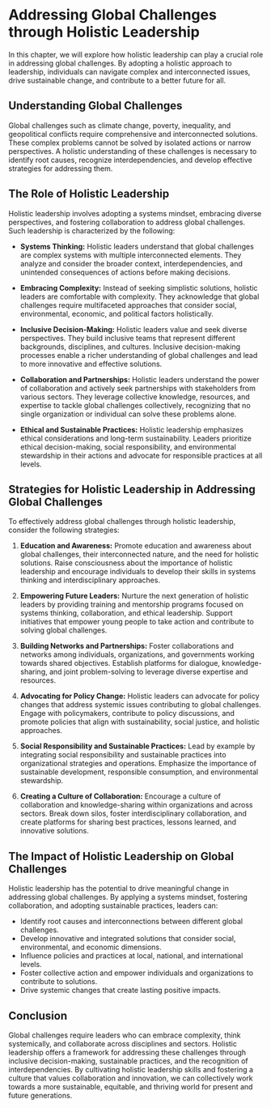 Addressing Global Challenges through Holistic Leadership
===================================================================

In this chapter, we will explore how holistic leadership can play a crucial role in addressing global challenges. By adopting a holistic approach to leadership, individuals can navigate complex and interconnected issues, drive sustainable change, and contribute to a better future for all.

Understanding Global Challenges
-------------------------------

Global challenges such as climate change, poverty, inequality, and geopolitical conflicts require comprehensive and interconnected solutions. These complex problems cannot be solved by isolated actions or narrow perspectives. A holistic understanding of these challenges is necessary to identify root causes, recognize interdependencies, and develop effective strategies for addressing them.

The Role of Holistic Leadership
-------------------------------

Holistic leadership involves adopting a systems mindset, embracing diverse perspectives, and fostering collaboration to address global challenges. Such leadership is characterized by the following:

* **Systems Thinking:** Holistic leaders understand that global challenges are complex systems with multiple interconnected elements. They analyze and consider the broader context, interdependencies, and unintended consequences of actions before making decisions.

* **Embracing Complexity:** Instead of seeking simplistic solutions, holistic leaders are comfortable with complexity. They acknowledge that global challenges require multifaceted approaches that consider social, environmental, economic, and political factors holistically.

* **Inclusive Decision-Making:** Holistic leaders value and seek diverse perspectives. They build inclusive teams that represent different backgrounds, disciplines, and cultures. Inclusive decision-making processes enable a richer understanding of global challenges and lead to more innovative and effective solutions.

* **Collaboration and Partnerships:** Holistic leaders understand the power of collaboration and actively seek partnerships with stakeholders from various sectors. They leverage collective knowledge, resources, and expertise to tackle global challenges collectively, recognizing that no single organization or individual can solve these problems alone.

* **Ethical and Sustainable Practices:** Holistic leadership emphasizes ethical considerations and long-term sustainability. Leaders prioritize ethical decision-making, social responsibility, and environmental stewardship in their actions and advocate for responsible practices at all levels.

Strategies for Holistic Leadership in Addressing Global Challenges
------------------------------------------------------------------

To effectively address global challenges through holistic leadership, consider the following strategies:

1. **Education and Awareness:** Promote education and awareness about global challenges, their interconnected nature, and the need for holistic solutions. Raise consciousness about the importance of holistic leadership and encourage individuals to develop their skills in systems thinking and interdisciplinary approaches.

2. **Empowering Future Leaders:** Nurture the next generation of holistic leaders by providing training and mentorship programs focused on systems thinking, collaboration, and ethical leadership. Support initiatives that empower young people to take action and contribute to solving global challenges.

3. **Building Networks and Partnerships:** Foster collaborations and networks among individuals, organizations, and governments working towards shared objectives. Establish platforms for dialogue, knowledge-sharing, and joint problem-solving to leverage diverse expertise and resources.

4. **Advocating for Policy Change:** Holistic leaders can advocate for policy changes that address systemic issues contributing to global challenges. Engage with policymakers, contribute to policy discussions, and promote policies that align with sustainability, social justice, and holistic approaches.

5. **Social Responsibility and Sustainable Practices:** Lead by example by integrating social responsibility and sustainable practices into organizational strategies and operations. Emphasize the importance of sustainable development, responsible consumption, and environmental stewardship.

6. **Creating a Culture of Collaboration:** Encourage a culture of collaboration and knowledge-sharing within organizations and across sectors. Break down silos, foster interdisciplinary collaboration, and create platforms for sharing best practices, lessons learned, and innovative solutions.

The Impact of Holistic Leadership on Global Challenges
------------------------------------------------------

Holistic leadership has the potential to drive meaningful change in addressing global challenges. By applying a systems mindset, fostering collaboration, and adopting sustainable practices, leaders can:

* Identify root causes and interconnections between different global challenges.
* Develop innovative and integrated solutions that consider social, environmental, and economic dimensions.
* Influence policies and practices at local, national, and international levels.
* Foster collective action and empower individuals and organizations to contribute to solutions.
* Drive systemic changes that create lasting positive impacts.

Conclusion
----------

Global challenges require leaders who can embrace complexity, think systemically, and collaborate across disciplines and sectors. Holistic leadership offers a framework for addressing these challenges through inclusive decision-making, sustainable practices, and the recognition of interdependencies. By cultivating holistic leadership skills and fostering a culture that values collaboration and innovation, we can collectively work towards a more sustainable, equitable, and thriving world for present and future generations.
